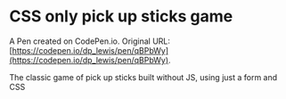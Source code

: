 # CSS only pick up sticks game

A Pen created on CodePen.io. Original URL: [https://codepen.io/dp_lewis/pen/qBPbWy](https://codepen.io/dp_lewis/pen/qBPbWy).

The classic game of pick up sticks built without JS, using just a form and CSS